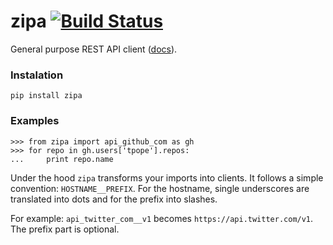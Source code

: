 zipa [![Build Status](https://travis-ci.org/vtemian/zipa.svg?branch=master)](https://travis-ci.org/vtemian/zipa)
====
General purpose REST API client ([docs](http://vtemian.github.io/zipa/)).

### Instalation
``` pip install zipa ```

### Examples

```
>>> from zipa import api_github_com as gh
>>> for repo in gh.users['tpope'].repos:
...     print repo.name

```

Under the hood `zipa` transforms your imports into clients. It follows a simple
convention: `HOSTNAME__PREFIX`. For the hostname, single underscores are
translated into dots and for the prefix into slashes.

For example: `api_twitter_com__v1` becomes `https://api.twitter.com/v1`. The
prefix part is optional.
